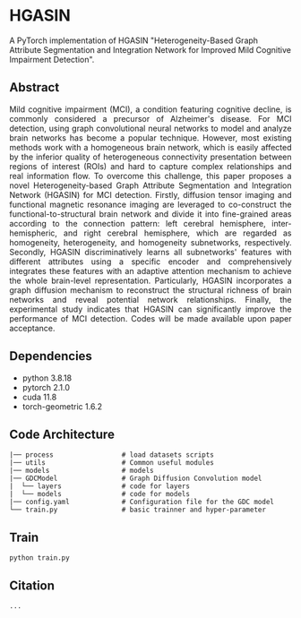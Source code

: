 # HGASIN
A PyTorch implementation of HGASIN "Heterogeneity-Based Graph Attribute Segmentation and Integration Network for Improved Mild Cognitive Impairment Detection".

## Abstract
<p align="justify">
Mild cognitive impairment (MCI), a condition featuring cognitive decline, is commonly considered a precursor of Alzheimer's disease. For MCI detection, using graph convolutional neural networks to model and analyze brain networks has become a popular technique. However, most existing methods work with a homogeneous brain network, which is easily affected by the inferior quality of heterogeneous connectivity presentation between regions of interest (ROIs) and hard to capture complex relationships and real information flow. To overcome this challenge, this paper proposes a novel Heterogeneity-based Graph Attribute Segmentation and Integration Network (HGASIN) for MCI detection. Firstly, diffusion tensor imaging and functional magnetic resonance imaging are leveraged to co-construct the functional-to-structural brain network and divide it into fine-grained areas according to the connection pattern: left cerebral hemisphere, inter-hemispheric, and right cerebral hemisphere, which are regarded as homogeneity, heterogeneity, and homogeneity subnetworks, respectively. Secondly, HGASIN discriminatively learns all subnetworks' features with different attributes using a specific encoder and comprehensively integrates these features with an adaptive attention mechanism to achieve the whole brain-level representation. Particularly, HGASIN incorporates a graph diffusion mechanism to reconstruct the structural richness of brain networks and reveal potential network relationships. Finally, the experimental study indicates that HGASIN can significantly improve the performance of MCI detection. Codes will be made available upon paper acceptance.
</p>

## Dependencies
- python 3.8.18
- pytorch 2.1.0
- cuda 11.8
- torch-geometric 1.6.2

## Code Architecture
```
|── process                 # load datasets scripts
|── utils                   # Common useful modules
|── models                  # models
|── GDCModel                # Graph Diffusion Convolution model
|  └── layers               # code for layers
|  └── models               # code for models
|── config.yaml             # Configuration file for the GDC model
└── train.py                # basic trainner and hyper-parameter
```
##  Train 
```
python train.py
```

## Citation
```
...
```